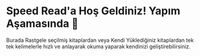 # Speed Read'a Hoş Geldiniz! Yapım Aşamasında 🚧
Burada Rastgele seçilmiş kitaplardan veya Kendi Yüklediğiniz kitaplardan tek tek kelimelerle hızlı ve anlayarak okuma yaparak kendinizi geliştirebilirsiniz.
